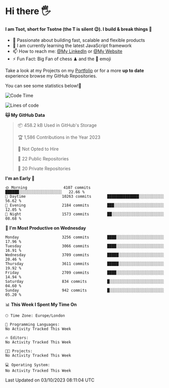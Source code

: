 # Hi there :raised_hand_with_fingers_splayed:
#### I am Tsot, short for Tsotne (the T is silent :wink:). I build & break things :space_invader:
- :telescope: Passionate about building fast, scalable and flexible products
- :seedling: I am currently learning the latest JavaScript framework 
- :mailbox: How to reach me: [@My LinkedIn](https://www.linkedin.com/in/tsotne-gvadzabia/) or [@My Website](https://tsotne.co.uk/contact)
- :zap: Fun Fact: Big Fan of chess ♟ and the 👾 emoji

Take a look at my Projects on my [Portfolio](https://tsotne.co.uk/) or for a more **up to date** experience browse my GitHub Repositories.

You can see some statistics below!:space_invader:
<!--START_SECTION:waka-->
![Code Time](http://img.shields.io/badge/Code%20Time-761%20hrs%202%20mins-blue)

![Lines of code](https://img.shields.io/badge/From%20Hello%20World%20I%27ve%20Written-7.7%20million%20lines%20of%20code-blue)

**🐱 My GitHub Data** 

> 📦 458.2 kB Used in GitHub's Storage 
 > 
> 🏆 1,586 Contributions in the Year 2023
 > 
> 🚫 Not Opted to Hire
 > 
> 📜 22 Public Repositories 
 > 
> 🔑 20 Private Repositories 
 > 
**I'm an Early 🐤** 

```text
🌞 Morning                4107 commits        ██████░░░░░░░░░░░░░░░░░░░   22.66 % 
🌆 Daytime                10263 commits       ██████████████░░░░░░░░░░░   56.62 % 
🌃 Evening                2184 commits        ███░░░░░░░░░░░░░░░░░░░░░░   12.05 % 
🌙 Night                  1573 commits        ██░░░░░░░░░░░░░░░░░░░░░░░   08.68 % 
```
📅 **I'm Most Productive on Wednesday** 

```text
Monday                   3256 commits        ████░░░░░░░░░░░░░░░░░░░░░   17.96 % 
Tuesday                  3066 commits        ████░░░░░░░░░░░░░░░░░░░░░   16.91 % 
Wednesday                3709 commits        █████░░░░░░░░░░░░░░░░░░░░   20.46 % 
Thursday                 3611 commits        █████░░░░░░░░░░░░░░░░░░░░   19.92 % 
Friday                   2709 commits        ████░░░░░░░░░░░░░░░░░░░░░   14.94 % 
Saturday                 834 commits         █░░░░░░░░░░░░░░░░░░░░░░░░   04.60 % 
Sunday                   942 commits         █░░░░░░░░░░░░░░░░░░░░░░░░   05.20 % 
```


📊 **This Week I Spent My Time On** 

```text
🕑︎ Time Zone: Europe/London

💬 Programming Languages: 
No Activity Tracked This Week

🔥 Editors: 
No Activity Tracked This Week

🐱‍💻 Projects: 
No Activity Tracked This Week

💻 Operating System: 
No Activity Tracked This Week
```


 Last Updated on 03/10/2023 08:11:04 UTC
<!--END_SECTION:waka-->
